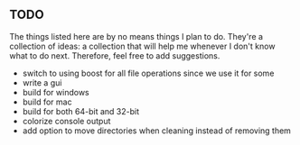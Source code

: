 ## TODO ##
The things listed here are by no means things I plan to do. They're a collection of ideas: a collection that will help me whenever I don't know what to do next. Therefore, feel free to add suggestions.
 - switch to using boost for all file operations since we use it for some
 - write a gui
 - build for windows
 - build for mac
 - build for both 64-bit and 32-bit
 - colorize console output
 - add option to move directories when cleaning instead of removing them
